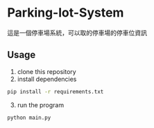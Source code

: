 Parking-lot-System
==================

這是一個停車場系統，可以取的停車場的停車位資訊

## Usage
1. clone this repository
2. install dependencies
```bash
pip install -r requirements.txt
```
3. run the program
```bash
python main.py
```

